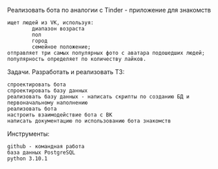 Реализовать бота по аналогии с Tinder - приложение для знакомств

    ищет людей из VK, используя:
            диапазон возраста
            пол
            город
            семейное положение;
    отправляет три самых популярных фото с аватара подошедших людей;
    популярность определяет по количеству лайков.

Задачи. Разработать и реализовать ТЗ:
        
    спроектировать бота 
    спроектировать базу данных
    реализовать базу данных - написать скрипты по созданию БД и первоначальному наполнению
    реализовать бота 
    настроить взаимодействие бота с ВК
    написать документацию по использованию бота знакомств

Инструменты:

    github - командная работа
    база данных PostgreSQL
    python 3.10.1

    
